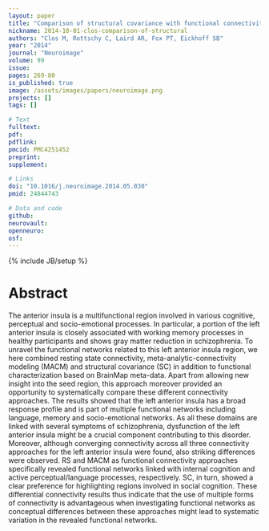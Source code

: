 ```yaml
---
layout: paper
title: "Comparison of structural covariance with functional connectivity approaches exemplified by an investigation of the left anterior insula."
nickname: 2014-10-01-clos-comparison-of-structural
authors: "Clos M, Rottschy C, Laird AR, Fox PT, Eickhoff SB"
year: "2014"
journal: "Neuroimage"
volume: 99
issue: 
pages: 269-80
is_published: true
image: /assets/images/papers/neuroimage.png
projects: []
tags: []

# Text
fulltext:
pdf:
pdflink:
pmcid: PMC4251452
preprint:
supplement:

# Links
doi: "10.1016/j.neuroimage.2014.05.030"
pmid: 24844743

# Data and code
github:
neurovault:
openneuro:
osf:
---
```

{% include JB/setup %}

# Abstract

The anterior insula is a multifunctional region involved in various cognitive, perceptual and socio-emotional processes. In particular, a portion of the left anterior insula is closely associated with working memory processes in healthy participants and shows gray matter reduction in schizophrenia. To unravel the functional networks related to this left anterior insula region, we here combined resting state connectivity, meta-analytic-connectivity modeling (MACM) and structural covariance (SC) in addition to functional characterization based on BrainMap meta-data. Apart from allowing new insight into the seed region, this approach moreover provided an opportunity to systematically compare these different connectivity approaches. The results showed that the left anterior insula has a broad response profile and is part of multiple functional networks including language, memory and socio-emotional networks. As all these domains are linked with several symptoms of schizophrenia, dysfunction of the left anterior insula might be a crucial component contributing to this disorder. Moreover, although converging connectivity across all three connectivity approaches for the left anterior insula were found, also striking differences were observed. RS and MACM as functional connectivity approaches specifically revealed functional networks linked with internal cognition and active perceptual/language processes, respectively. SC, in turn, showed a clear preference for highlighting regions involved in social cognition. These differential connectivity results thus indicate that the use of multiple forms of connectivity is advantageous when investigating functional networks as conceptual differences between these approaches might lead to systematic variation in the revealed functional networks.
